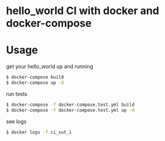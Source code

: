 # hello_world CI with docker and docker-compose

# Usage
get your hello_world up and running

```sh
$ docker-compose build
$ docker-compose up -d
```

run tests
```sh
$ docker-compose -f docker-compose.test.yml build
$ docker-compose -f docker-compose.test.yml up -d
```

see logs
```sh
$ docker logs -f ci_sut_1
```
